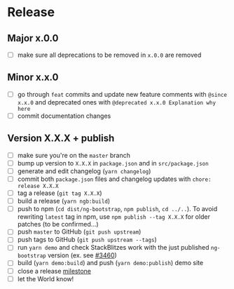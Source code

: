 # Release

## Major x.0.0
* [ ] make sure all deprecations to be removed in `x.0.0` are removed

## Minor x.x.0
* [ ] go through `feat` commits and update new feature comments with `@since x.x.0` and deprecated ones with `@deprecated x.x.0 Explanation why here`
* [ ] commit documentation changes

## Version X.X.X + publish

* [ ] make sure you're on the `master` branch
* [ ] bump up version to `X.X.X` in `package.json` and in `src/package.json`
* [ ] generate and edit changelog (`yarn changelog`)
* [ ] commit both `package.json` files and changelog updates with `chore: release X.X.X`
* [ ] tag a release (`git tag X.X.X`)
* [ ] build a release (`yarn ngb:build`)
* [ ] push to npm (`cd dist/ng-bootstrap`, `npm publish`, `cd ../..`). To avoid rewriting `latest` tag in npm, use `npm publish --tag X.X.X` for older patches (to be confirmed...)
* [ ] push `master` to GitHub (`git push upstream`)
* [ ] push tags to GitHub (`git push upstream --tags`)
* [ ] run `yarn demo` and check StackBlitzes work with the just published `ng-bootstrap` version (ex. see [#3460](https://github.com/ng-bootstrap/ng-bootstrap/issues/3460))
* [ ] build (`yarn demo:build`) and push (`yarn demo:publish`) demo site
* [ ] close a release [milestone](https://github.com/ng-bootstrap/ng-bootstrap/milestones)
* [ ] let the World know!
